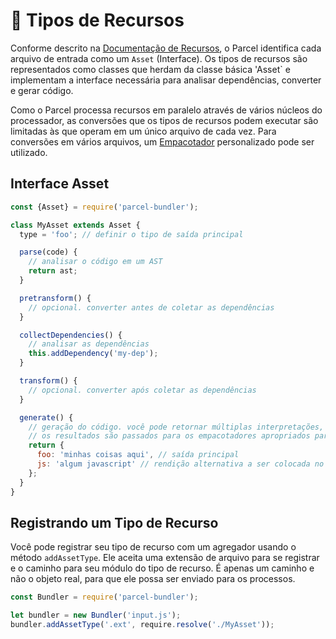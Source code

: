 # 📝 Tipos de Recursos

Conforme descrito na [Documentação de Recursos](assets.html), o Parcel identifica cada arquivo de entrada como um `Asset` (Interface). Os tipos de recursos são representados como classes que herdam da classe básica 'Asset` e implementam a interface necessária para analisar dependências, converter e gerar código.

Como o Parcel processa recursos em paralelo através de vários núcleos do processador, as conversões que os tipos de recursos podem executar são limitadas às que operam em um único arquivo de cada vez. Para conversões em vários arquivos, um [Empacotador](packagers.html) personalizado pode ser utilizado.

## Interface Asset

```javascript
const {Asset} = require('parcel-bundler');

class MyAsset extends Asset {
  type = 'foo'; // definir o tipo de saída principal

  parse(code) {
    // analisar o código em um AST
    return ast;
  }

  pretransform() {
    // opcional. converter antes de coletar as dependências
  }

  collectDependencies() {
    // analisar as dependências
    this.addDependency('my-dep');
  }

  transform() {
    // opcional. converter após coletar as dependências
  }

  generate() {
    // geração do código. você pode retornar múltiplas interpretações, caso necessário.
    // os resultados são passados para os empacotadores apropriados para gerar o pacote final.
    return {
      foo: 'minhas coisas aqui', // saída principal
      js: 'algum javascript' // rendição alternativa a ser colocada no pacote JS, caso necessário
    };
  }
}
```

## Registrando um Tipo de Recurso

Você pode registrar seu tipo de recurso com um agregador usando o método `addAssetType`. Ele aceita uma extensão de arquivo para se registrar e o caminho para seu módulo do tipo de recurso. É apenas um caminho e não o objeto real, para que ele possa ser enviado para os processos.

```javascript
const Bundler = require('parcel-bundler');

let bundler = new Bundler('input.js');
bundler.addAssetType('.ext', require.resolve('./MyAsset'));
```
